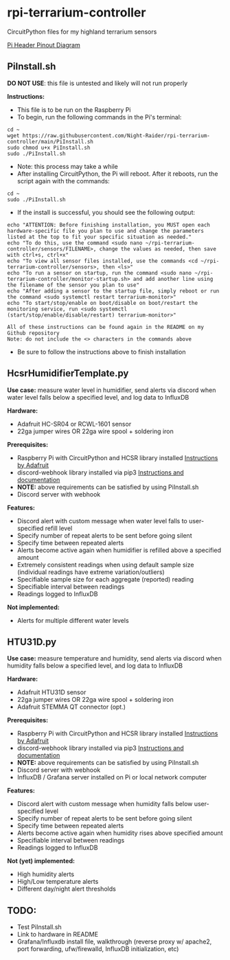 # rpi-terrarium-controller
CircuitPython files for my highland terrarium sensors

[Pi Header Pinout Diagram](https://i.stack.imgur.com/JtpG7.png)

## PiInstall.sh
**DO NOT USE**: this file is untested and likely will not run properly

**Instructions:**
- This file is to be run on the Raspberry Pi
- To begin, run the following commands in the Pi's terminal:
```
cd ~
wget https://raw.githubusercontent.com/Night-Raider/rpi-terrarium-controller/main/PiInstall.sh
sudo chmod u+x PiInstall.sh
sudo ./PiInstall.sh
```
- Note: this process may take a while
- After installing CircuitPython, the Pi will reboot. After it reboots, run the script again with the commands:
```
cd ~
sudo ./PiInstall.sh
```
- If the install is successful, you should see the following output:
```
echo "ATTENTION: Before finishing installation, you MUST open each hardware-specific file you plan to use and change the parameters listed at the top to fit your specific situation as needed."
echo "To do this, use the command <sudo nano ~/rpi-terrarium-controller/sensors/FILENAME>, change the values as needed, then save with ctrl+s, ctrl+x"
echo "To view all sensor files installed, use the commands <cd ~/rpi-terrarium-controller/sensors>, then <ls>"
echo "To run a sensor on startup, run the command <sudo nano ~/rpi-terrarium-controller/monitor-startup.sh> and add another line using the filename of the sensor you plan to use"
echo "After adding a sensor to the startup file, simply reboot or run the command <sudo systemctl restart terrarium-monitor>"
echo "To start/stop/enable on boot/disable on boot/restart the monitoring service, run <sudo systemctl (start/stop/enable/disable/restart) terrarium-monitor>"

All of these instructions can be found again in the README on my Github repository
Note: do not include the <> characters in the commands above
```
- Be sure to follow the instructions above to finish installation
## HcsrHumidifierTemplate.py

**Use case:** measure water level in humidifier, send alerts via discord when water level falls below a specified level, and log data to InfluxDB

**Hardware:** 
- Adafruit HC-SR04 or RCWL-1601 sensor
- 22ga jumper wires OR 22ga wire spool + soldering iron

**Prerequisites:** 
- Raspberry Pi with CircuitPython and HCSR library installed [Instructions by Adafruit](https://learn.adafruit.com/circuitpython-on-raspberrypi-linux/installing-circuitpython-on-raspberry-pi)
- discord-webhook library installed via pip3 [Instructions and documentation](https://opensourcelibs.com/lib/python-discord-webhook)
- **NOTE:** above requirements can be satisfied by using PiInstall.sh
- Discord server with webhook

**Features:** 
- Discord alert with custom message when water level falls to user-specified refill level
- Specify number of repeat alerts to be sent before going silent
- Specify time between repeated alerts
- Alerts become active again when humidifier is refilled above a specified amount
- Extremely consistent readings when using default sample size (individual readings have extreme variation/outliers)
- Specifiable sample size for each aggregate (reported) reading
- Specifiable interval between readings
- Readings logged to InfluxDB

**Not implemented:**
- Alerts for multiple different water levels

## HTU31D.py
**Use case:** measure temperature and humidity, send alerts via discord when humidity falls below a specified level, and log data to InfluxDB

**Hardware:** 
- Adafruit HTU31D sensor
- 22ga jumper wires OR 22ga wire spool + soldering iron
- Adafruit STEMMA QT connector (opt.)

**Prerequisites:** 
- Raspberry Pi with CircuitPython and HCSR library installed [Instructions by Adafruit](https://learn.adafruit.com/circuitpython-on-raspberrypi-linux/installing-circuitpython-on-raspberry-pi)
- discord-webhook library installed via pip3 [Instructions and documentation](https://opensourcelibs.com/lib/python-discord-webhook)
- **NOTE:** above requirements can be satisfied by using PiInstall.sh
- Discord server with webhook
- InfluxDB / Grafana server installed on Pi or local network computer

**Features:** 
- Discord alert with custom message when humidity falls below user-specified level
- Specify number of repeat alerts to be sent before going silent
- Specify time between repeated alerts
- Alerts become active again when humidity rises above specified amount
- Specifiable interval between readings
- Readings logged to InfluxDB

**Not (yet) implemented:**
- High humidity alerts
- High/Low temperature alerts
- Different day/night alert thresholds

## TODO:
- Test PiInstall.sh
- Link to hardware in README
- Grafana/Influxdb install file, walkthrough (reverse proxy w/ apache2, port forwarding, ufw/firewalld, InfluxDB initialization, etc)
